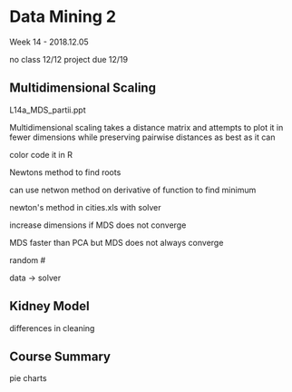 # Data Mining 2

Week 14 - 2018.12.05

no class 12/12
project due 12/19

## Multidimensional Scaling

L14a_MDS_partii.ppt

Multidimensional scaling takes a distance matrix and attempts to plot it in fewer dimensions while preserving pairwise distances as best as it can

color code it in R

Newtons method to find roots

can use netwon method on derivative of function to find minimum

newton's method in cities.xls with solver

increase dimensions if MDS does not converge

MDS faster than PCA but MDS does not always converge

random #

data -> solver

## Kidney Model

differences in cleaning

## Course Summary

pie charts